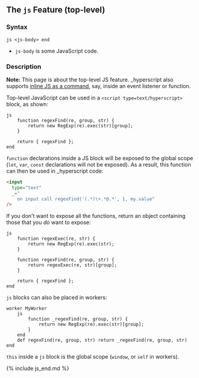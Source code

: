
## The `js` Feature (top-level)

### Syntax

`js <js-body> end`

- `js-body` is some JavaScript code.

### Description

**Note:** This page is about the top-level JS feature. \_hyperscript also supports [inline JS as a command](/commands/js/), say, inside an event listener or function.

Top-level JavaScript can be used in a `<script type=text/hyperscript>` block, as shown:

```hyperscript
js
    function regexFind(re, group, str) {
        return new RegExp(re).exec(str)[group];
    }

    return { regexFind };
end
```

`function` declarations inside a JS block will be exposed to the global scope (`let`, `var`, `const` declarations will not be exposed). As a result, this function can then be used in \_hyperscript code:

```html
<input
  type="text"
  _="
    on input call regexFind('(.*)\+.*@.*', 1, my.value"
/>
```

If you don't want to expose all the functions, return an object containing those that you _do_ want to expose:

```hyperscript
js
    function regexExec(re, str) {
        return new RegExp(re).exec(str);
    }

    function regexFind(re, group, str) {
        return regexExec(re, str)[group];
    }

    return { regexFind };
end
```

`js` blocks can also be placed in workers:

```hyperscript
worker MyWorker
    js
        function _regexFind(re, group, str) {
            return new RegExp(re).exec(str)[group];
        }
    end
    def regexFind(re, group, str) return _regexFind(re, group, str) end
```

`this` inside a `js` block is the global scope (`window`, or `self` in workers).

{% include js_end.md %}

